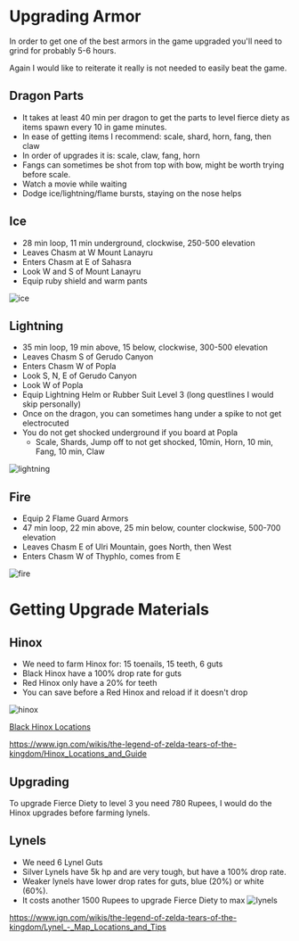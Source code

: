 # Upgrading Armor

In order to get one of the best armors in the game upgraded you'll need to grind for probably 5-6 hours.

Again I would like to reiterate it really is not needed to easily beat the game. 

## Dragon Parts

- It takes at least 40 min per dragon to get the parts to level fierce diety as items spawn every 10 in game minutes.
- In ease of getting items I recommend: scale, shard, horn, fang, then claw
- In order of upgrades it is: scale, claw, fang, horn
- Fangs can sometimes be shot from top with bow, might be worth trying before scale.
- Watch a movie while waiting
- Dodge ice/lightning/flame bursts, staying on the nose helps

## Ice
- 28 min loop, 11 min underground, clockwise, 250-500 elevation
- Leaves Chasm at W Mount Lanayru 
- Enters Chasm at E of Sahasra
- Look W and S of Mount Lanayru
- Equip ruby shield and warm pants
  
![ice](https://github.com/vidyagames998/vidyagames998.github.io/assets/159220924/ce2ea250-0451-4260-8474-d2eff5e78ab5)


## Lightning
- 35 min loop, 19 min above, 15 below, clockwise, 300-500 elevation
- Leaves Chasm S of Gerudo Canyon
- Enters Chasm W of Popla
- Look S, N, E of Gerudo Canyon
- Look W of Popla
- Equip Lightning Helm or Rubber Suit Level 3 (long questlines I would skip personally)
- Once on the dragon, you can sometimes hang under a spike to not get electrocuted
- You do not get shocked underground if you board at Popla
  - Scale, Shards, Jump off to not get shocked, 10min, Horn, 10 min, Fang, 10 min, Claw
  
![lightning](https://github.com/vidyagames998/vidyagames998.github.io/assets/159220924/4f008787-6a18-4cbb-90e6-8417ce8f1810)

## Fire
- Equip 2 Flame Guard Armors
- 47 min loop, 22 min above, 25 min below, counter clockwise, 500-700 elevation
- Leaves Chasm E of Ulri Mountain, goes North, then West
- Enters Chasm W of Thyphlo, comes from E
  
![fire](https://github.com/vidyagames998/vidyagames998.github.io/assets/159220924/c5197e45-be0b-447a-9360-4a67f9baca7e)


# Getting Upgrade Materials

## Hinox
- We need to farm Hinox for: 15 toenails, 15 teeth, 6 guts
- Black Hinox have a 100% drop rate for guts
- Red Hinox only have a 20% for teeth
- You can save before a Red Hinox and reload if it doesn't drop
  
![hinox](https://github.com/vidyagames998/vidyagames998.github.io/assets/159220924/871d1342-d905-4eb1-b2b1-09fa13c5bacb)

[Black Hinox Locations](https://www.youtube.com/watch?v=530uksZcCZA&t=247)

https://www.ign.com/wikis/the-legend-of-zelda-tears-of-the-kingdom/Hinox_Locations_and_Guide

## Upgrading
To upgrade Fierce Diety to level 3 you need 780 Rupees, I would do the Hinox upgrades before farming lynels.


## Lynels
- We need 6 Lynel Guts
- Silver Lynels have 5k hp and are very tough, but have a 100% drop rate.
- Weaker lynels have lower drop rates for guts, blue (20%) or white (60%).
- It costs another 1500 Rupees to upgrade Fierce Diety to max
![lynels](https://github.com/vidyagames998/vidyagames998.github.io/assets/159220924/99ebadad-052b-447f-9eaa-42e16f6f9235)

https://www.ign.com/wikis/the-legend-of-zelda-tears-of-the-kingdom/Lynel_-_Map_Locations_and_Tips
